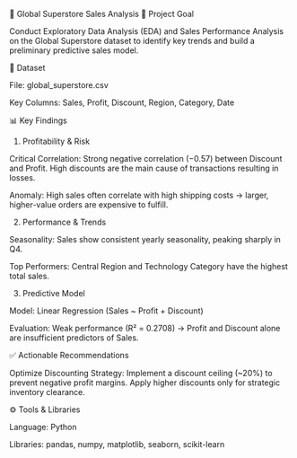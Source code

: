 📄 Global Superstore Sales Analysis
🎯 Project Goal

Conduct Exploratory Data Analysis (EDA) and Sales Performance Analysis on the Global Superstore dataset to identify key trends and build a preliminary predictive sales model.

💾 Dataset

File: global_superstore.csv

Key Columns: Sales, Profit, Discount, Region, Category, Date

📊 Key Findings
1. Profitability & Risk

Critical Correlation: Strong negative correlation (−0.57) between Discount and Profit. High discounts are the main cause of transactions resulting in losses.

Anomaly: High sales often correlate with high shipping costs → larger, higher-value orders are expensive to fulfill.

2. Performance & Trends

Seasonality: Sales show consistent yearly seasonality, peaking sharply in Q4.

Top Performers: Central Region and Technology Category have the highest total sales.

3. Predictive Model

Model: Linear Regression (Sales ~ Profit + Discount)

Evaluation: Weak performance (R² = 0.2708) → Profit and Discount alone are insufficient predictors of Sales.

✅ Actionable Recommendations

Optimize Discounting Strategy:
Implement a discount ceiling (~20%) to prevent negative profit margins. Apply higher discounts only for strategic inventory clearance.

⚙️ Tools & Libraries

Language: Python

Libraries: pandas, numpy, matplotlib, seaborn, scikit-learn
